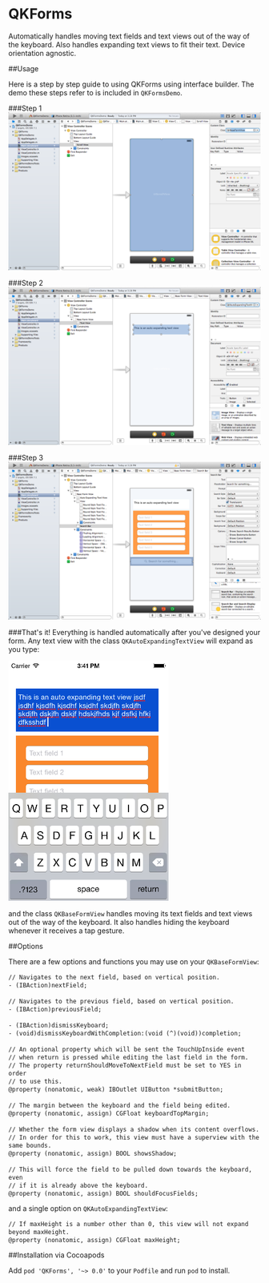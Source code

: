 QKForms
=======

Automatically handles moving text fields and text views out of the way of the keyboard. Also handles expanding text views to fit their text. Device orientation agnostic.

##Usage

Here is a step by step guide to using QKForms using interface builder. The demo these steps refer to is included in `QKFormsDemo`.

###Step 1
![](https://raw.githubusercontent.com/QuantumKing/QKForms/master/QKFormsDemo/screenshots/step1.png)

###Step 2
![](https://raw.githubusercontent.com/QuantumKing/QKForms/master/QKFormsDemo/screenshots/step2.png)

###Step 3
![](https://raw.githubusercontent.com/QuantumKing/QKForms/master/QKFormsDemo/screenshots/step4.png)

###That's it!
Everything is handled automatically after you've designed your form. Any text view with the class `QKAutoExpandingTextView` will expand as you type:

![](https://raw.githubusercontent.com/QuantumKing/QKForms/master/QKFormsDemo/screenshots/textview.png)

and the class `QKBaseFormView` handles moving its text fields and text views out of the way of the keyboard. It also handles hiding the keyboard whenever it receives a tap gesture.

##Options

There are a few options and functions you may use on your `QKBaseFormView`:

``` obj-c
// Navigates to the next field, based on vertical position.
- (IBAction)nextField;

// Navigates to the previous field, based on vertical position.
- (IBAction)previousField;

- (IBAction)dismissKeyboard;
- (void)dismissKeyboardWithCompletion:(void (^)(void))completion;

// An optional property which will be sent the TouchUpInside event
// when return is pressed while editing the last field in the form.
// The property returnShouldMoveToNextField must be set to YES in order
// to use this.
@property (nonatomic, weak) IBOutlet UIButton *submitButton;

// The margin between the keyboard and the field being edited.
@property (nonatomic, assign) CGFloat keyboardTopMargin;

// Whether the form view displays a shadow when its content overflows.
// In order for this to work, this view must have a superview with the same bounds.
@property (nonatomic, assign) BOOL showsShadow;

// This will force the field to be pulled down towards the keyboard, even
// if it is already above the keyboard.
@property (nonatomic, assign) BOOL shouldFocusFields;
```
and a single option on `QKAutoExpandingTextView`:

``` obj-c
// If maxHeight is a number other than 0, this view will not expand beyond maxHeight.
@property (nonatomic, assign) CGFloat maxHeight;
```

##Installation via Cocoapods

Add `pod 'QKForms', '~> 0.0'` to your `Podfile` and run `pod` to install.
